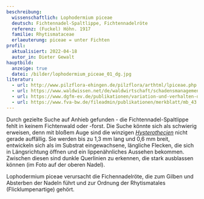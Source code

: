 ```yaml
---
beschreibung:
  wissenschaftlich: Lophodermium piceae
  deutsch: Fichtennadel-Spaltlippe, Fichtennadelröte
  referenz: (Fuckel) Höhn. 1917
  familie: Rhytismataceae
  erlaeuterung: piceae = unter Fichten
profil:
  aktualisiert: 2022-04-18
  autor_in: Dieter Gewalt
hauptbild:
  anzeige: true
  datei: /bilder/lophodermium_piceae_01_dg.jpg
literatur:
  - url: http://www.pilzflora-ehingen.de/pilzflora/arthtml/lpiceae.php
  - url: https://www.waldwissen.net/de/waldwirtschaft/schadensmanagement/pilze-und-nematoden/fichtennadelroete
  - url: https://www.dgfm-ev.de/publikationen/variation-und-verhalten-des-fichtennadelpilzes-lophodermium-piceae-in-kultur/download
  - url: https://www.fva-bw.de/fileadmin/publikationen/merkblatt/mb_43.pdf
---
```

Durch gezielte Suche auf Anhieb gefunden - die Fichtennadel-Spaltlippe fehlt in keinem Fichtenwald oder -forst. Die Suche könnte sich als schwierig erweisen, denn mit bloßem Auge sind die winzigen *[Hysterothecien](Hysterothecien "Glossar")* nicht gerade auffällig. Sie werden bis zu 1,3 mm lang und 0,6 mm breit, entwickeln sich als im Substrat eingewachsene, längliche Flecken, die sich in Längsrichtung öffnen und ein lippenähnliches Aussehen bekommen. Zwischen diesen sind dunkle Querlinien zu erkennen, die stark ausblassen können (im Foto auf der oberen Nadel).

Lophodermium piceae verursacht die Fichennadelröte, die zum Gilben und Absterben der Nadeln führt und zur Ordnung der Rhytismatales (Flicklumpenartige) gehört.